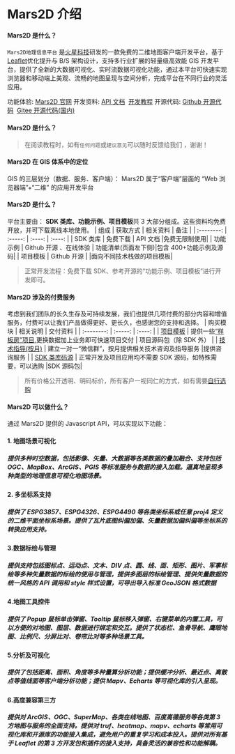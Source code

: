 # Mars2D 介绍

#### Mars2D 是什么？

`Mars2D地理信息平台` 是[火星科技](http://marsgis.cn/)研发的一款免费的二维地图客户端开发平台，基于[Leaflet](https://leafletjs.com/)优化提升与 B/S 架构设计，支持多行业扩展的轻量级高效能 GIS 开发平台，提供了全新的大数据可视化、实时流数据可视化功能，通过本平台可快速实现浏览器和移动端上美观、流畅的地图呈现与空间分析，完成平台在不同行业的灵活应用。

功能体验: [Mars2D 官网](http://mars2d.cn/)
开发资料: [API 文档](http://mars2d.cn/api/Map.html)&nbsp;&nbsp;[开发教程](http://mars2d.cn/dev/guide/)
开源代码: [Github 开源代码](https://github.com/marsgis/mars2d)&nbsp;&nbsp;[Gitee 开源代码(国内)](https://gitee.com/marsgis/mars2d)

#### Mars2D 是什么？

> 在阅读教程时，如有`任何问题`或`建议意见`可以随时反馈给我们 ，谢谢！

#### Mars2D 在 GIS 体系中的定位

GIS 的三层划分（数据、服务、客户端）：
Mars2D 属于“客户端”层面的 “Web 浏览器端”+“二维” 的应用开发平台

#### Mars2D 是什么？

平台主要由： **SDK 类库、功能示例、项目模板**共 3 大部分组成。这些资料均免费开放，并可下载离线本地使用。
| 组成 | 获取方式 | 相关资料 | 备注 |
| :--------: | :-----: | :----: | :----: |
| SDK 类库 | 免费下载 | API 文档 |免费无限制使用|
| 功能示例 | Github 开源 、在线体验 | 功能清单(页面左下侧)|包含 400+功能示例及源码|
| 项目模板 | Github 开源 | |面向不同技术栈做的项目模板|

> 正常开发流程：免费下载 SDK、参考开源的“功能示例、项目模板”进行开发即可。

#### Mars2D 涉及的付费服务

考虑到我们团队的长久生存及可持续发展，我们也提供几项付费的部分内容和增值服务，付费可以让我们产品做得更好、更长久，也感谢您的支持和选择。
| 购买模块 | 相关说明 | 交付资料 |
| :--------: | :-----: | :----: |
| [项目模板](http://mall.marsgis.cn/#/product-list?platform=mars2d&category=project&type=) | 提供一些[“样板房”项目](http://mars2d.cn/template.html),更换数据加上业务即可快速项目交付 | 项目源码包（除 SDK 外） |
| [技术指导(按月)](http://mall.marsgis.cn/#/product/service-monthly) | 建立一对一“微信群”，按月提供相关技术咨询及指导服务 |提供咨询服务 |
| [SDK 类库码源](http://mall.marsgis.cn/#/product/mars2d-sdkcode) | 正常开发及项目应用均不需要 SDK 源码，如特殊需要，可以选购 |SDK 源码包|

> 所有价格公开透明、明码标价，所有客户一视同仁的方式，如有需要[自行选购](http://mall.marsgis.cn/#/product-list?platform=mars2d&category=&type=)

#### Mars2D 可以做什么？

通过 Mars2D 提供的 Javascript API，可以实现以下功能：

#### 1. 地图场景可视化

##### 提供多种时空数据，包括影像、矢量、大数据等各类数据的叠加融合、支持包括 OGC、MapBox、ArcGIS、PGIS 等标准服务与数据的接入加载。逼真地呈现多种类型的地理信息可视化地图场景。

#### 2. 多坐标系支持

##### 提供了 ESPG3857、ESPG4326、ESPG4490 等各类坐标系或任意 proj4 定义的二维平面坐标系场景。提供了瓦片底图纠偏加偏、矢量数据加偏纠偏等坐标系的转换应用支持。

#### 3.数据标绘与管理

##### 提供支持包括图标点、运动点、文本、DIV 点、圆、线、面、矩形、图片、军事标绘等多种矢量数据的标绘的使用与管理，提供多图层的标绘管理、提供矢量数据的统一风格的 API 调用和 style 样式设置，可导出导入标准 GeoJSON 格式数据

#### 4.地图工具控件

##### 提供了 Popup 鼠标单击弹窗、Tooltip 鼠标移入弹窗、右键菜单的内置工具，可以方便的对地图、图层、数据进行绑定和交互。提供了状态栏、鱼骨导航、鹰眼地图、比例尺、分屏比对、卷帘比对等多种场景工具。

#### 5.分析及可视化

##### 提供了包括距离、面积、角度等多种量算分析功能；提供缓冲分析、最近点、离散点等值线面等客户端分析功能；提供 Mapv、Echarts 等可视化库的引入呈现。

#### 6.高度兼容第三方

##### 提供对 ArcGIS、OGC、SuperMap、各类在线地图、百度高德服务等各类第 3 方地图与服务的全面支持。提供对 truf、heatmap、mapv、echarts 等常用可视化库和开源库的功能接入集成，避免用户的重复学习和成本投入。提供对所有基于 Leaflet 的第 3 方开发包和插件的接入支持，具备灵活的兼容性和功能解耦。
